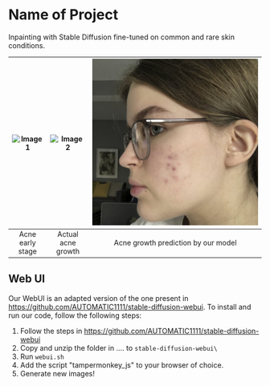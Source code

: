 
# Name of Project

Inpainting with Stable Diffusion fine-tuned on common and rare skin conditions.

![Image 1](Frederieke/11Late.png) | ![Image 2](Frederieke/mid.jpg) | ![Image 3](Frederieke/fredericke_pred.jpeg)
:-------------------------:|:-------------------------:|:-------------------------:
 Acne early stage     |  Actual acne growth      |  Acne growth prediction by our model


## Web UI

Our WebUI is an adapted version of the one present in https://github.com/AUTOMATIC1111/stable-diffusion-webui. To install and run our code, follow the following steps:

1) Follow the steps in https://github.com/AUTOMATIC1111/stable-diffusion-webui
2) Copy and unzip the folder in .... to `stable-diffusion-webui\`
3) Run `webui.sh`
3) Add the script "tampermonkey_js" to your browser of choice.
4) Generate new images!




